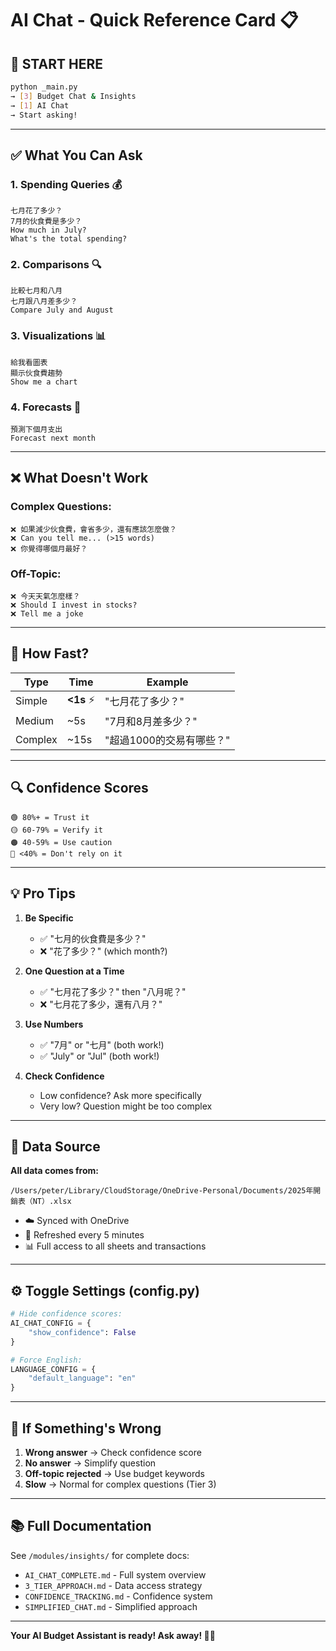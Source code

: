 # AI Chat - Quick Reference Card 📋

## 🚀 **START HERE**

```bash
python _main.py
→ [3] Budget Chat & Insights
→ [1] AI Chat
→ Start asking!
```

---

## ✅ **What You Can Ask**

### **1. Spending Queries** 💰
```
七月花了多少？
7月的伙食費是多少？
How much in July?
What's the total spending?
```

### **2. Comparisons** 🔍
```
比較七月和八月
七月跟八月差多少？
Compare July and August
```

### **3. Visualizations** 📊
```
給我看圖表
顯示伙食費趨勢
Show me a chart
```

### **4. Forecasts** 🔮
```
預測下個月支出
Forecast next month
```

---

## ❌ **What Doesn't Work**

### **Complex Questions:**
```
❌ 如果減少伙食費，會省多少，還有應該怎麼做？
❌ Can you tell me... (>15 words)
❌ 你覺得哪個月最好？
```

### **Off-Topic:**
```
❌ 今天天氣怎麼樣？
❌ Should I invest in stocks?
❌ Tell me a joke
```

---

## 🎯 **How Fast?**

| Type | Time | Example |
|------|------|---------|
| Simple | **<1s** ⚡ | "七月花了多少？" |
| Medium | ~5s | "7月和8月差多少？" |
| Complex | ~15s | "超過1000的交易有哪些？" |

---

## 🔍 **Confidence Scores**

```
🟢 80%+ = Trust it
🟡 60-79% = Verify it
🟠 40-59% = Use caution
🔴 <40% = Don't rely on it
```

---

## 💡 **Pro Tips**

1. **Be Specific**
   - ✅ "七月的伙食費是多少？"
   - ❌ "花了多少？" (which month?)

2. **One Question at a Time**
   - ✅ "七月花了多少？" then "八月呢？"
   - ❌ "七月花了多少，還有八月？"

3. **Use Numbers**
   - ✅ "7月" or "七月" (both work!)
   - ✅ "July" or "Jul" (both work!)

4. **Check Confidence**
   - Low confidence? Ask more specifically
   - Very low? Question might be too complex

---

## 📂 **Data Source**

**All data comes from:**
```
/Users/peter/Library/CloudStorage/OneDrive-Personal/Documents/2025年開銷表（NT）.xlsx
```

- ☁️ Synced with OneDrive
- 🔄 Refreshed every 5 minutes
- 📊 Full access to all sheets and transactions

---

## ⚙️ **Toggle Settings** (config.py)

```python
# Hide confidence scores:
AI_CHAT_CONFIG = {
    "show_confidence": False
}

# Force English:
LANGUAGE_CONFIG = {
    "default_language": "en"
}
```

---

## 🐛 **If Something's Wrong**

1. **Wrong answer** → Check confidence score
2. **No answer** → Simplify question
3. **Off-topic rejected** → Use budget keywords
4. **Slow** → Normal for complex questions (Tier 3)

---

## 📚 **Full Documentation**

See `/modules/insights/` for complete docs:
- `AI_CHAT_COMPLETE.md` - Full system overview
- `3_TIER_APPROACH.md` - Data access strategy
- `CONFIDENCE_TRACKING.md` - Confidence system
- `SIMPLIFIED_CHAT.md` - Simplified approach

---

**Your AI Budget Assistant is ready! Ask away! 💬✨**

